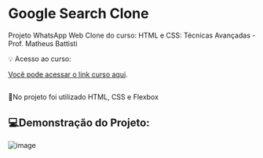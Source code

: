 # Google Search Clone

Projeto WhatsApp Web Clone do curso: HTML e CSS: Técnicas Avançadas - Prof. Matheus Battisti

💡 Acesso ao curso:

[Você pode acessar o link curso aqui](https://www.udemy.com/course/html5-e-css3-tecnicas-avancadas-com-flexbox-e-3-projetos/).

##
📌No projeto foi utilizado HTML, CSS e Flexbox

##

## 💻Demonstração do Projeto:

![image](https://github.com/biancamartinelli/google-search-clone/assets/107266212/1de18552-34ad-4da4-99c0-45c1e1729949)
